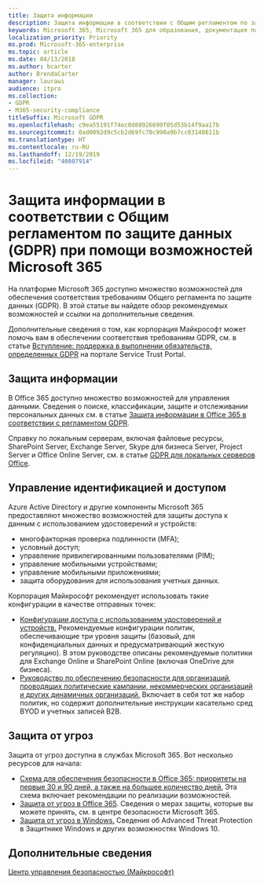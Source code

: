 ```yaml
---
title: Защита информации
description: Защита информации в соответствии с Общим регламентом по защите данных (GDPR)
keywords: Microsoft 365, Microsoft 365 для образования, документация по Microsoft 365, GDPR
localization_priority: Priority
ms.prod: Microsoft-365-enterprise
ms.topic: article
ms.date: 04/13/2018
ms.author: bcarter
author: BrendaCarter
manager: laurawi
audience: itpro
ms.collection:
- GDPR
- M365-security-compliance
titleSuffix: Microsoft GDPR
ms.openlocfilehash: c9ea55191f74ec0d88926699f05d53b14f9aa17b
ms.sourcegitcommit: 0ad0092d9c5cb2d69fc70c990a9b7cc03140611b
ms.translationtype: HT
ms.contentlocale: ru-RU
ms.lasthandoff: 12/19/2019
ms.locfileid: "40807914"
---
```

# <a name="information-protection-for-gdpr-with-microsoft-365-capabilities"></a>Защита информации в соответствии с Общим регламентом по защите данных (GDPR) при помощи возможностей Microsoft 365

На платформе Microsoft 365 доступно множество возможностей для обеспечения соответствия требованиям Общего регламента по защите данных (GDPR). В этой статье вы найдете обзор рекомендуемых возможностей и ссылки на дополнительные сведения.

Дополнительные сведения о том, как корпорация Майкрософт может помочь вам в обеспечении соответствия требованиям GDPR, см. в статье [Вступление: поддержка в выполнении обязательств, определенных GDPR](https://servicetrust.microsoft.com/ViewPage/GDPRGetStarted) на портале Service Trust Portal.

## <a name="information-protection"></a>Защита информации

В Office 365 доступно множество возможностей для управления данными. Сведения о поиске, классификации, защите и отслеживании персональных данных см. в статье [Защита информации в Office 365 в соответствии с регламентом GDPR](https://docs.microsoft.com/office365/enterprise/office-365-information-protection-for-gdpr).

Справку по локальным серверам, включая файловые ресурсы, SharePoint Server, Exchange Server, Skype для бизнеса Server, Project Server и Office Online Server, см. в статье [GDPR для локальных серверов Office](https://docs.microsoft.com/office365/enterprise/gdpr-for-office-servers). 

## <a name="identity-and-access-management"></a>Управление идентификацией и доступом

Azure Active Directory и другие компоненты Microsoft 365 предоставляют множество возможностей для защиты доступа к данным с использованием удостоверений и устройств:

- многофакторная проверка подлинности (MFA);
- условный доступ;
- управление привилегированными пользователями (PIM);
- управление мобильными устройствами;
- управление мобильными приложениями;
- защита оборудования для использования учетных данных.

Корпорация Майкрософт рекомендует использовать такие конфигурации в качестве отправных точек:

- [Конфигурации доступа с использованием удостоверений и устройств.](../enterprise/microsoft-365-policies-configurations.md) Рекомендуемые конфигурации политик, обеспечивающие три уровня защиты (базовый, для конфиденциальных данных и предусматривающий жесткую регуляцию). В этом руководстве описаны рекомендуемые политики для Exchange Online и SharePoint Online (включая OneDrive для бизнеса).
- [Руководство по обеспечению безопасности для организаций, проводящих политические кампании, некоммерческих организаций и других динамичных организаций.](https://docs.microsoft.com/office365/enterprise/microsoft-security-guidance-for-political-campaigns-nonprofits-and-other-agile-o) Включает в себя тот же набор политик, но содержит дополнительные инструкции касательно сред BYOD и учетных записей B2B.

## <a name="threat-protection"></a>Защита от угроз

Защита от угроз доступна в службах Microsoft 365. Вот несколько ресурсов для начала:

- [Схема для обеспечения безопасности в Office 365: приоритеты на первые 30 и 90 дней, а также на большее количество дней.](https://support.office.com/article/Office-365-security-roadmap-Top-priorities-for-the-first-30-days-90-days-and-beyond-28c86a1c-e4dd-4aad-a2a6-c768a21cb352) Эта схема включает рекомендации по реализации возможностей. 
- [Защита от угроз в Office 365](https://support.office.com/article/protect-against-threats-in-office-365-b10023f6-f30f-45d3-b3ad-b71aa4aa0d58). Сведения о мерах защиты, которые вы можете принять, см. в центре безопасности Microsoft 365.
- [Защита от угроз в Windows.](https://docs.microsoft.com/windows/security/threat-protection/) Сведения об Advanced Threat Protection в Защитнике Windows и других возможностях Windows 10.

## <a name="learn-more"></a>Дополнительные сведения
[Центр управления безопасностью (Майкрософт)](https://www.microsoft.com/TrustCenter/Privacy/gdpr/default.aspx)
